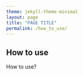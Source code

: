 ```yaml
---
theme: jekyll-theme-minimal
layout: page
title: "PAGE TITLE"
permalink: /how_to_use/
---
```


## How to use

How to use?


